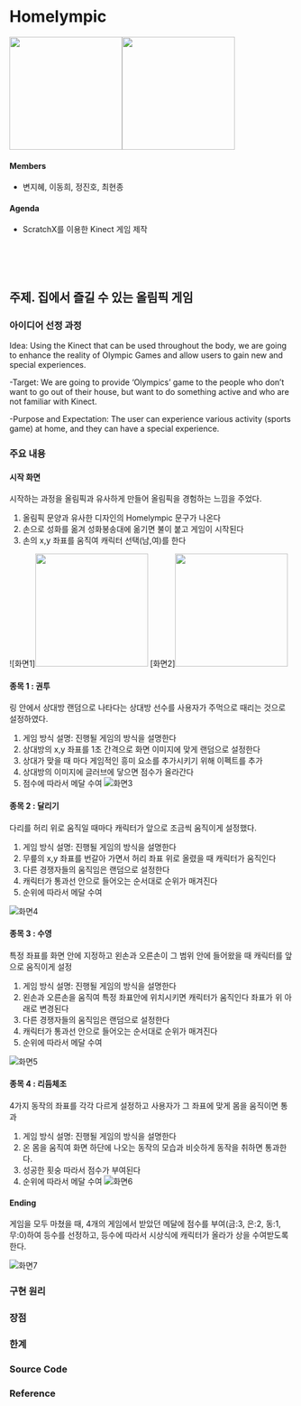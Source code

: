 # Homelympic

<img src="image/kinect.jpg" height="200"><img src="image/scratchX.png" height="200">

#### Members
- 변지혜, 이동희, 정진호, 최현종
#### Agenda
- ScratchX를 이용한 Kinect 게임 제작



<br><br><br>

## 주제. 집에서 즐길 수 있는 올림픽 게임
### 아이디어 선정 과정
Idea: Using the Kinect that can be used throughout the body, we are going to enhance the reality of Olympic Games and allow users to gain new and special experiences. 

-Target: We are going to provide ‘Olympics’ game to the people who don’t want to go out of their house, but want to do something active and who are not familiar with Kinect.

-Purpose and Expectation: The user can experience various activity (sports game) at home, and they can have a special experience.

### 주요 내용
#### 시작 화면
시작하는 과정을 올림픽과 유사하게 만들어 올림픽을 경험하는 느낌을 주었다.
1. 올림픽 문양과 유사한 디자인의 Homelympic 문구가 나온다
2. 손으로 성화를 옮겨 성화봉송대에 옮기면 불이 붙고 게임이 시작된다
3. 손의 x,y 좌표를 움직여 캐릭터 선택(남,여)를 한다

![화면1]<img src="image/홈화면.jpg" height="200"> [화면2]<img src="image/fire.jpg" height="200">

####  종목 1 : 권투
링 안에서 상대방 랜덤으로 나타다는 상대방 선수를 사용자가 주먹으로 때리는 것으로 설정하였다.
1. 게임 방식 설명: 진행될 게임의 방식을 설명한다
2. 상대방의 x,y 좌표를 1초 간격으로 화면 이미지에 맞게 랜덤으로 설정한다
3. 상대가 맞을 때 마다 게임적인 흥미 요소를 추가시키기 위해 이펙트를 추가
4. 상대방의 이미지에 글러브에 닿으면 점수가 올라간다
5. 점수에 따라서 메달 수여
![화면3](image/boxing.png)

#### 종목 2 : 달리기
다리를 허리 위로 움직일 때마다 캐릭터가 앞으로 조금씩 움직이게 설정했다.
1. 게임 방식 설명: 진행될 게임의 방식을 설명한다
2. 무릎의 x,y 좌표를 번갈아 가면서 허리 좌표 위로 올렸을 때 캐릭터가 움직인다
3. 다른 경쟁자들의 움직임은 랜덤으로 설정한다
4. 캐릭터가 통과선 안으로 들어오는 순서대로 순위가 매겨진다
5. 순위에 따라서 메달 수여

![화면4](image/run.png)

#### 종목 3 : 수영
특정 좌표를 화면 안에 지정하고 왼손과 오른손이 그 범위 안에 들어왔을 때 캐릭터를 앞으로 움직이게 설정
1. 게임 방식 설명: 진행될 게임의 방식을 설명한다
2. 왼손과 오른손을 움직여 특정 좌표안에 위치시키면 캐릭터가 움직인다 좌표가 위 아래로 변경된다
3. 다른 경쟁자들의 움직임은 랜덤으로 설정한다
4. 캐릭터가 통과선 안으로 들어오는 순서대로 순위가 매겨진다
5. 순위에 따라서 메달 수여

![화면5](image/swim.png)

#### 종목 4 : 리듬체조
4가지 동작의 좌표를 각각 다르게 설정하고 사용자가 그 좌표에 맞게 몸을 움직이면 통과
1. 게임 방식 설명: 진행될 게임의 방식을 설명한다
2. 온 몸을 움직여 화면 하단에 나오는 동작의 모습과 비슷하게 동작을 취하면 통과한다.
3. 성공한 횟숭 따라서 점수가 부여된다
4. 순위에 따라서 메달 수여
![화면6](image/rhythm.png)

#### Ending
게임을 모두 마쳤을 때, 4개의 게임에서 받았던 메달에 점수를 부여(금:3, 은:2, 동:1, 무:0)하여 등수를 선정하고, 등수에 따라서 시상식에 캐릭터가 올라가 상을 수여받도록 한다. 

![화면7](image/prize.png)


### 구현 원리

### 장점

### 한계

### Source Code

### Reference

